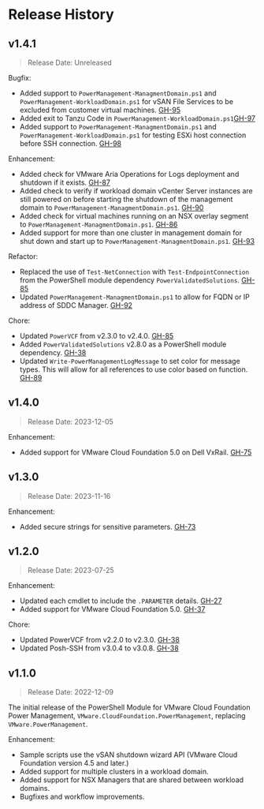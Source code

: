 # Release History

## v1.4.1

> Release Date: Unreleased

Bugfix:

- Added support to `PowerManagement-ManagmentDomain.ps1` and `PowerManagement-WorkloadDomain.ps1` for vSAN File Services to be excluded from customer virtual machines. [GH-95](https://github.com/vmware/powershell-module-for-vmware-cloud-foundation-power-management/pull/95)
- Added exit to Tanzu Code in `PowerManagement-WorkloadDomain.ps1`[GH-97](https://github.com/vmware/powershell-module-for-vmware-cloud-foundation-power-management/pull/97)
- Added support to `PowerManagement-ManagmentDomain.ps1` and `PowerManagement-WorkloadDomain.ps1` for testing ESXi host connection before SSH connection. [GH-98](https://github.com/vmware/powershell-module-for-vmware-cloud-foundation-power-management/pull/98)

Enhancement:

- Added check for VMware Aria Operations for Logs deployment and shutdown if it exists. [GH-87](https://github.com/vmware/powershell-module-for-vmware-cloud-foundation-power-management/pull/87)
- Added check to verify if workload domain vCenter Server instances are still powered on before starting the shutdown of the management domain to `PowerManagement-ManagmentDomain.ps1`. [GH-90](https://github.com/vmware/powershell-module-for-vmware-cloud-foundation-power-management/pull/90)
- Added check for virtual machines running on an NSX overlay segment to `PowerManagement-ManagmentDomain.ps1`. [GH-86](https://github.com/vmware/powershell-module-for-vmware-cloud-foundation-power-management/pull/86)
- Added support for more than one cluster in management domain for shut down and start up to `PowerManagement-ManagmentDomain.ps1`. [GH-93](https://github.com/vmware/powershell-module-for-vmware-cloud-foundation-power-management/pull/93)

Refactor:

- Replaced the use of `Test-NetConnection` with `Test-EndpointConnection` from the PowerShell module dependency `PowerValidatedSolutions`. [GH-85](https://github.com/vmware/powershell-module-for-vmware-cloud-foundation-power-management/pull/85)
- Updated `PowerManagement-ManagmentDomain.ps1` to allow for FQDN or IP address of SDDC Manager. [GH-92](https://github.com/vmware/powershell-module-for-vmware-cloud-foundation-power-management/pull/92)

Chore:

- Updated `PowerVCF` from v2.3.0 to v2.4.0. [GH-85](https://github.com/vmware/powershell-module-for-vmware-cloud-foundation-power-management/pull/85)
- Added `PowerValidatedSolutions` v2.8.0 as a PowerShell module dependency. [GH-38](https://github.com/vmware/powershell-module-for-vmware-cloud-foundation-power-management/pull/38)
- Updated `Write-PowerManagementLogMessage` to set color for message types. This will allow for all references to use color based on function. [GH-89](https://github.com/vmware/powershell-module-for-vmware-cloud-foundation-power-management/pull/89)

## v1.4.0

> Release Date: 2023-12-05

Enhancement:

- Added support for VMware Cloud Foundation 5.0 on Dell VxRail. [GH-75](https://github.com/vmware/powershell-module-for-vmware-cloud-foundation-power-management/pull/75)

## v1.3.0

> Release Date: 2023-11-16

Enhancement:

- Added secure strings for sensitive parameters. [GH-73](https://github.com/vmware/powershell-module-for-vmware-cloud-foundation-power-management/pull/73)

## v1.2.0

> Release Date: 2023-07-25

Enhancement:

- Updated each cmdlet to include the `.PARAMETER` details. [GH-27](https://github.com/vmware/powershell-module-for-vmware-cloud-foundation-power-management/pull/27)
- Added support for VMware Cloud Foundation 5.0. [GH-37](https://github.com/vmware/powershell-module-for-vmware-cloud-foundation-power-management/pull/37)

Chore:

- Updated PowerVCF from v2.2.0 to v2.3.0. [GH-38](https://github.com/vmware/powershell-module-for-vmware-cloud-foundation-power-management/pull/38)
- Updated Posh-SSH from v3.0.4 to v3.0.8. [GH-38](https://github.com/vmware/powershell-module-for-vmware-cloud-foundation-power-management/pull/38)

## v1.1.0

> Release Date: 2022-12-09

The initial release of the PowerShell Module for VMware Cloud Foundation Power Management, `VMware.CloudFoundation.PowerManagement`, replacing `VMware.PowerManagement`.

Enhancement:

- Sample scripts use the vSAN shutdown wizard API (VMware Cloud Foundation version 4.5 and later.)
- Added support for multiple clusters in a workload domain.
- Added support for NSX Managers that are shared between workload domains.
- Bugfixes and workflow improvements.
